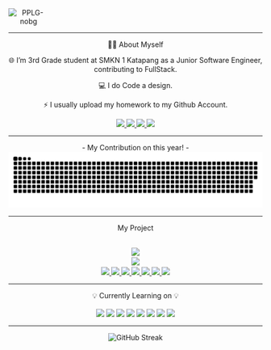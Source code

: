 <div class="organization" align="center" style="max-width: 5rem">
<img src="https://i.ibb.co/j5sm3CW/PPLG-nobg.png" alt="PPLG-nobg" style="width: 7rem" />
</div>

---

<div align="center">
👨‍💻 About Myself


🌐 I’m 3rd Grade student at SMKN 1 Katapang as a Junior Software Engineer, contributing to FullStack.


💻 I do Code a design.


⚡ I usually upload my homework to my Github Account.

<div align="center">
<a href="https://saweria.co/d4xwrld"> <img src="https://badgen.net/badge/support/me/dark?icon=buymeacoffee"  /> </a>
<a href="https://smkcoding.id/dashboard/students/profile/6e623b21500fe3669011f987989ee176673940d9e9?slug=css-magician-series-2024"> <img src="https://badgen.net/badge/CSS/Certificate/grey?icon=github" /> </a>
<a href="https://gamelab.id/certificate/GL8408285636"> <img src="https://badgen.net/badge/FrontEnd/Participation/blue?icon=github" /> </a>
<a href="https://reyhanfadillah.tech"> <img src="https://badgen.net/badge/My/Website/red?icon=git" /> </a>
</div>

---

<div align="center">
- My Contribution on this year! -
<img src="https://github.com/d4xwrld/d4xwrld.github.io/blob/output/github-contribution-grid-snake-dark.svg" />
</div>

---

My Project <br><br>
<div class="Project" align="center">
<a href="https://github.com/d4xwrld/TeFa-Filament"> <img src="https://github-readme-stats.vercel.app/api/pin/?username=d4xwrld&repo=TeFa-Filament&theme=discord_old_blurple" /> </a>
<div class="Project" align="center">
<a href="https://github.com/d4xwrld/laragram"> <img src="https://github-readme-stats.vercel.app/api/pin/?username=d4xwrld&repo=laragram&theme=discord_old_blurple" /> </a>
<div class="Project" align="center">
<a href="https://github.com/d4xwrld/rumahibadah.id"> <img src="https://github-readme-stats.vercel.app/api/pin/?username=d4xwrld&repo=rumahibadah.id&theme=discord_old_blurple" /> </a>
<a href="https://github.com/d4xwrld/ngl-clone"> <img src="https://github-readme-stats.vercel.app/api/pin/?username=d4xwrld&repo=ngl-clone&theme=discord_old_blurple" /> </a>
<a href="https://github.com/d4xwrld/jujun"> <img src="https://github-readme-stats.vercel.app/api/pin/?username=d4xwrld&repo=jujun&theme=discord_old_blurple" /> </a>
<a href="https://github.com/d4xwrld/onepplg"> <img src="https://github-readme-stats.vercel.app/api/pin/?username=d4xwrld&repo=onepplg&theme=discord_old_blurple" /> </a>
<a href="https://github.com/d4xwrld/cafe-street"> <img src="https://github-readme-stats.vercel.app/api/pin/?username=d4xwrld&repo=cafe-street&theme=discord_old_blurple" /> </a>
<a href="https://github.com/d4xwrld/smkcoding.id-scss"> <img src="https://github-readme-stats.vercel.app/api/pin/?username=d4xwrld&repo=smkcoding.id-scss&theme=discord_old_blurple" /> </a>
<a href="https://github.com/d4xwrld/smkcoding.id-tailwindCSS"> <img src="https://github-readme-stats.vercel.app/api/pin/?username=d4xwrld&repo=smkcoding.id-tailwindCSS&theme=discord_old_blurple" /> </a>
</div>

---

<div class="lang" align="center">
💡 Currently Learning on 💡 <br> <br>

  
<img src="https://img.shields.io/badge/HTML-239120?style=for-the-badge&logo=html5&logoColor=white" />
<img src="https://img.shields.io/badge/CSS-239120?&style=for-the-badge&logo=css3&logoColor=white" />
<img src="https://img.shields.io/badge/JavaScript-323330?style=for-the-badge&logo=javascript&logoColor=F7DF1E" />
<img src="https://img.shields.io/badge/C%2B%2B-00599C?style=for-the-badge&logo=c%2B%2B&logoColor=white" />
<img src="https://img.shields.io/badge/Java-ED8B00?style=for-the-badge&logo=openjdk&logoColor=white" />
<img src="https://img.shields.io/badge/PHP-777BB4?style=for-the-badge&logo=php&logoColor=white" />
<img src="https://img.shields.io/badge/Figma-F24E1E?style=for-the-badge&logo=figma&logoColor=white" />
<img src="https://img.shields.io/badge/MySQL-005C84?style=for-the-badge&logo=mysql&logoColor=white" />

</div>

---

<div class="streaks" align="center">
<img src="https://github-readme-streak-stats.herokuapp.com?user=d4xwrld&theme=modern-lilac2" alt="GitHub Streak"/>
</div>
